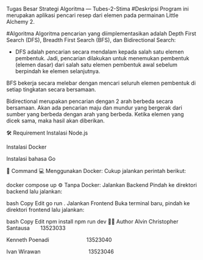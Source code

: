 Tugas Besar Strategi Algoritma — Tubes-2-Stima
#Deskripsi
Program ini merupakan aplikasi pencari resep dari elemen pada permainan Little Alchemy 2.

#Algoritma
Algoritma pencarian yang diimplementasikan adalah Depth First Search (DFS), Breadth First Search (BFS), dan Bidirectional Search:
- DFS adalah pencarian secara mendalam kepada salah satu elemen pembentuk. Jadi, pencarian dilakukan untuk menemukan pembentuk (elemen dasar) dari salah satu elemen pembentuk awal sebelum berpindah ke elemen selanjutnya.

BFS bekerja secara melebar dengan mencari seluruh elemen pembentuk di setiap tingkatan secara bersamaan.

Bidirectional merupakan pencarian dengan 2 arah berbeda secara bersamaan. Akan ada pencarian maju dan mundur yang bergerak dari sumber yang berbeda dengan arah yang berbeda. Ketika elemen yang dicek sama, maka hasil akan diberikan.

🛠️ Requirement
Instalasi Node.js

Instalasi Docker

Instalasi bahasa Go

🧪 Command
💻 Menggunakan Docker:
Cukup jalankan perintah berikut:

docker compose up
⚙️ Tanpa Docker:
Jalankan Backend
Pindah ke direktori backend lalu jalankan:

bash
Copy
Edit
go run .
Jalankan Frontend
Buka terminal baru, pindah ke direktori frontend lalu jalankan:

bash
Copy
Edit
npm install
npm run dev
👨‍💻 Author
Alvin Christopher Santausa  13523033

Kenneth Poenadi       13523040

Ivan Wirawan         13523046

